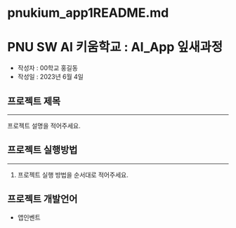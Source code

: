 # pnukium_app1README.md
# PNU SW AI 키움학교 : AI_App 잎새과정 
+ 작성자 : 00학교 홍길동
+ 작성일 : 2023년 6월 4일

## 프로젝트 제목
---
프로젝트 설명을 적어주세요.

## 프로젝트 실행방법
---
1. 프로젝트 실행 방법을 순서대로 적어주세요.


## 프로젝트 개발언어
+ 앱인벤트
